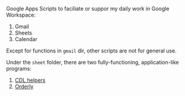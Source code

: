 Google Apps Scripts to faciliate or suppor my daily work in Google Workspace:
1. Gmail
2. Sheets
3. Calendar

Except for functions in `gmail` dir, other scripts are not for general use.

Under the `sheet` folder, there are two fully-functioning, application-like programs:
1. [CDL helpers](https://github.com/Linerre/gsuite-tools/tree/master/sheet/CDL-helpers)
2. [Orderly](https://github.com/Linerre/gsuite-tools/tree/master/sheet/orderly)
